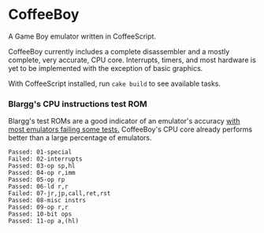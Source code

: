 CoffeeBoy
==========

A Game Boy emulator written in CoffeeScript.

CoffeeBoy currently includes a complete disassembler and a mostly complete, very accurate, CPU core. Interrupts, timers, and most hardware is yet to be implemented with the exception of basic graphics.

With CoffeeScript installed, run ```cake build``` to see available tasks.

### Blargg's CPU instructions test ROM

Blargg's test ROMs are a good indicator of an emulator's accuracy [with most emulators failing some tests.](http://gbdev.gg8.se/wiki/articles/Test_ROMs) CoffeeBoy's CPU core already performs better than a large percentage of emulators.

```
Passed: 01-special
Failed: 02-interrupts
Passed: 03-op sp,hl
Passed: 04-op r,imm
Passed: 05-op rp
Passed: 06-ld r,r
Failed: 07-jr,jp,call,ret,rst
Passed: 08-misc instrs
Passed: 09-op r,r
Passed: 10-bit ops
Passed: 11-op a,(hl)
```
